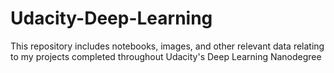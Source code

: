 # Udacity-Deep-Learning
This repository includes notebooks, images, and other relevant data relating to my projects completed throughout Udacity's Deep Learning Nanodegree
